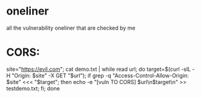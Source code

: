 # oneliner
all the vulnerability oneliner that are checked by me 

# CORS:
site="https://evil.com"; cat demo.txt | while read url; do target=$(curl -sIL -H "Origin: $site" -X GET "$url"); if grep -q "Access-Control-Allow-Origin: $site" <<< "$target"; then echo -e "[vuln TO CORS] $url\n$target\n" >> testdemo.txt; fi; done

